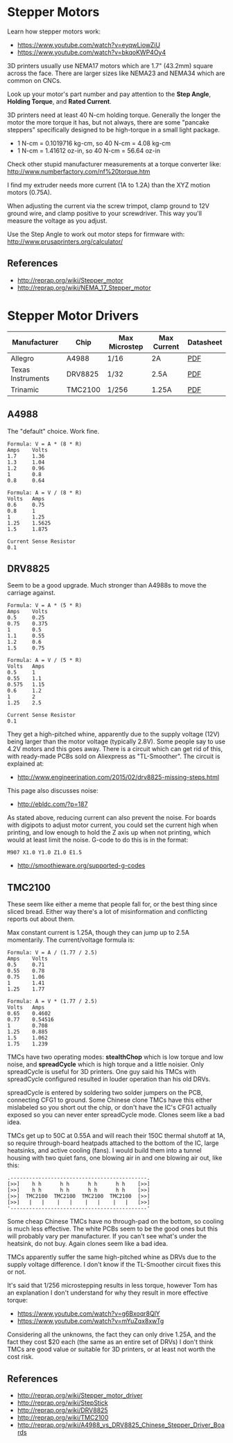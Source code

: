 # Stepper Motors

Learn how stepper motors work:

* https://www.youtube.com/watch?v=eyqwLiowZiU
* https://www.youtube.com/watch?v=bkqoKWP4Oy4

3D printers usually use NEMA17 motors which are 1.7" (43.2mm) square across the face. There are larger sizes like NEMA23 and NEMA34 which are common on CNCs.

Look up your motor's part number and pay attention to the **Step Angle**, **Holding Torque**, and **Rated Current**.

3D printers need at least 40 N-cm holding torque. Generally the longer the motor the more torque it has, but not always, there are some "pancake steppers" specifically designed to be high-torque in a small light package.

* 1 N-cm = 0.1019716 kg-cm, so 40 N-cm = 4.08 kg-cm
* 1 N-cm = 1.41612 oz-in, so 40 N-cm = 56.64 oz-in

Check other stupid manufacturer measurements at a torque converter like: http://www.numberfactory.com/nf%20torque.htm

I find my extruder needs more current (1A to 1.2A) than the XYZ motion motors (0.75A).

When adjusting the current via the screw trimpot, clamp ground to 12V ground wire, and clamp positive to your screwdriver. This way you'll measure the voltage as you adjust.

Use the Step Angle to work out motor steps for firmware with: http://www.prusaprinters.org/calculator/

## References

* http://reprap.org/wiki/Stepper_motor
* http://reprap.org/wiki/NEMA_17_Stepper_motor

# Stepper Motor Drivers

| Manufacturer      | Chip    | Max Microstep | Max Current | Datasheet |
|-------------------|---------|---------------|-------------|-----------|
| Allegro           | A4988   | 1/16          | 2A          | [PDF](http://www.allegromicro.com/~/media/Files/Datasheets/A4988-Datasheet.ashx?la=en) | 
| Texas Instruments | DRV8825 | 1/32          | 2.5A        | [PDF](www.ti.com/lit/ds/symlink/drv8825.pdf) |
| Trinamic          | TMC2100 | 1/256         | 1.25A       | [PDF](https://www.trinamic.com/fileadmin/assets/Products/ICs_Documents/TMC2100_datasheet.pdf) |

## A4988

The "default" choice. Work fine.

~~~
Formula: V = A * (8 * R)
Amps    Volts
1.7     1.36
1.3     1.04
1.2     0.96
1       0.8
0.8     0.64
		
Formula: A = V / (8 * R)
Volts   Amps
0.6     0.75
0.8     1
1       1.25
1.25    1.5625
1.5     1.875
		
Current Sense Resistor		
0.1
~~~

## DRV8825

Seem to be a good upgrade. Much stronger than A4988s to move the carriage against.

~~~
Formula: V = A * (5 * R)		
Amps    Volts
0.5     0.25
0.75    0.375
1       0.5
1.1     0.55
1.2     0.6
1.5     0.75
		
Formula: A = V / (5 * R)		
Volts   Amps
0.5     1
0.55    1.1
0.575   1.15
0.6     1.2
1       2
1.25    2.5

Current Sense Resistor
0.1
~~~

They get a high-pitched whine, apparently due to the supply voltage (12V) being larger than the motor voltage (typically 2.8V). Some people say to use 4.2V motors and this goes away. There is a circuit which can get rid of this, with ready-made PCBs sold on Aliexpress as "TL-Smoother". The circuit is explained at:

* http://www.engineerination.com/2015/02/drv8825-missing-steps.html

This page also discusses noise:

* http://ebldc.com/?p=187

As stated above, reducing current can also prevent the noise. For boards with digipots to adjust motor current, you could set the current high when printing, and low enough to hold the Z axis up when not printing, which would at least limit the noise. G-code to do this is in the format:

~~~
M907 X1.0 Y1.0 Z1.0 E1.5
~~~

* http://smoothieware.org/supported-g-codes

## TMC2100

These seem like either a meme that people fall for, or the best thing since sliced bread. Either way there's a lot of misinformation and conflicting reports out about them.

Max constant current is 1.25A, though they can jump up to 2.5A momentarily. The current/voltage formula is:

~~~
Formula: V = A / (1.77 / 2.5)		
Amps	Volts
0.5     0.71
0.55    0.78
0.75    1.06
1       1.41
1.25    1.77
		
Formula: A = V * (1.77 / 2.5)		
Volts	Amps
0.65    0.4602
0.77    0.54516
1       0.708
1.25    0.885
1.5     1.062
1.75    1.239
~~~

TMCs have two operating modes: **stealthChop** which is low torque and low noise, and **spreadCycle** which is high torque and a little noisier. Only spreadCycle is useful for 3D printers. One guy said his TMCs with spreadCycle configured resulted in louder operation than his old DRVs.

spreadCycle is entered by soldering two solder jumpers on the PCB, connecting CFG1 to ground. Some Chinese clone TMCs have this either mislabeled so you short out the chip, or don't have the IC's CFG1 actually exposed so you can never enter spreadCycle mode. Clones seem like a bad idea.

TMCs get up to 50C at 0.55A and will reach their 150C thermal shutoff at 1A, so require through-board heatpads attached to the bottom of the IC, large heatsinks, and active cooling (fans). I would build them into a tunnel housing with two quiet fans, one blowing air in and one blowing air out, like this:

~~~
.--------------------------------------------.
[>>]    h h      h h      h h      h h    [>>]
[>>]    h h      h h      h h      h h    [>>]
[>>]  TMC2100  TMC2100  TMC2100  TMC2100  [>>]
[>>]   |   |    |   |    |   |    |   |   [>>]
'--------------------------------------------'
~~~

Some cheap Chinese TMCs have no through-pad on the bottom, so cooling is much less effective. The white PCBs seem to be the good ones but this will probably vary per manufacturer. If you can't see what's under the heatsink, do not buy. Again clones seem like a bad idea.

TMCs apparently suffer the same high-pitched whine as DRVs due to the supply voltage difference. I don't know if the TL-Smoother circuit fixes this or not.

It's said that 1/256 microstepping results in less torque, however Tom has an explanation I don't understand for why they result in more effective torque:

* https://www.youtube.com/watch?v=g6Bxoqr8QlY
* https://www.youtube.com/watch?v=mYuZqx8xwTg

Considering all the unknowns, the fact they can only drive 1.25A, and the fact they cost $20 each (the same as an entire set of DRVs) I don't think TMCs are good value or suitable for 3D printers, or at least not worth the cost risk.

## References

* http://reprap.org/wiki/Stepper_motor_driver
* http://reprap.org/wiki/StepStick
* http://reprap.org/wiki/DRV8825
* http://reprap.org/wiki/TMC2100
* http://reprap.org/wiki/A4988_vs_DRV8825_Chinese_Stepper_Driver_Boards
